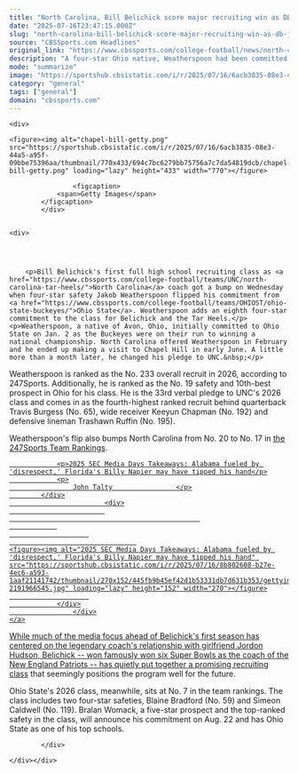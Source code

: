 ```yaml
---
title: "North Carolina, Bill Belichick score major recruiting win as DB Jakob Weatherspoon flips from Ohio State"
date: "2025-07-16T23:47:15.000Z"
slug: "north-carolina-bill-belichick-score-major-recruiting-win-as-db-jakob-weatherspoon-flips-from-ohio-state"
source: "CBSSports.com Headlines"
original_link: "https://www.cbssports.com/college-football/news/north-carolina-bill-belichick-score-major-recruiting-win-as-db-jakob-weatherspoon-flips-from-ohio-state/"
description: "A four-star Ohio native, Weatherspoon had been committed to Ohio State since January"
mode: "summarize"
image: "https://sportshub.cbsistatic.com/i/r/2025/07/16/6acb3835-08e3-44a5-a95f-09bbe75396aa/thumbnail/1200x675/249d5cfcf0dd125af7328809a63f1291/chapel-bill-getty.png"
category: "general"
tags: ["general"]
domain: "cbssports.com"
---
```

<div id="readability-page-1" class="page"><div id="Article-body">
        
    
        
                
    <div>
                            
    <figure><img alt="chapel-bill-getty.png" src="https://sportshub.cbsistatic.com/i/r/2025/07/16/6acb3835-08e3-44a5-a95f-09bbe75396aa/thumbnail/770x433/694c7bc6279bb75756a7c7da54819dcb/chapel-bill-getty.png" loading="lazy" height="433" width="770"></figure>
        
                    <figcaption>
                <span>Getty Images</span>
            </figcaption>
            </div>

    
    <div>
        
        
                            
                
        <p>Bill Belichick's first full high school recruiting class as <a href="https://www.cbssports.com/college-football/teams/UNC/north-carolina-tar-heels/">North Carolina</a> coach got a bump on Wednesday when four-star safety Jakob Weatherspoon flipped his commitment from <a href="https://www.cbssports.com/college-football/teams/OHIOST/ohio-state-buckeyes/">Ohio State</a>. Weatherspoon adds an eighth four-star commitment to the class for Belichick and the Tar Heels.</p><p>Weatherspoon, a native of Avon, Ohio, initially committed to Ohio State on Jan. 2 as the Buckeyes were on their run to winning a national championship. North Carolina offered Weatherspoon in February and he ended up making a visit to Chapel Hill in early June. A little more than a month later, he changed his pledge to UNC.&nbsp;</p>
<p>Weatherspoon is ranked as the No. 233 overall recruit in 2026, according to 247Sports. Additionally, he is ranked as the No. 19 safety and 10th-best prospect in Ohio for his class. He is the 33rd verbal pledge to UNC's 2026 class and comes in as the fourth-highest ranked recruit behind quarterback Travis Burgess (No. 65), wide receiver Keeyun Chapman (No. 192) and defensive lineman Trashawn Ruffin (No. 195).</p>
        

<p>Weatherspoon's flip also bumps North Carolina from No. 20 to No. 17 in <a href="https://247sports.com/season/2026-football/overallteamrankings/" target="_blank">the 247Sports Team Rankings</a>.&nbsp;</p><a href="https://www.cbssports.com/college-football/news/2025-sec-media-days-takeaways-alabama-fueled-by-disrespect-floridas-billy-napier-may-have-tipped-his-hand/" target="_blank">
        <div>
            <div>
                
                <p>2025 SEC Media Days Takeaways: Alabama fueled by 'disrespect,' Florida's Billy Napier may have tipped his hand</p>
                <p>
                    John Talty                </p>
            </div>
                            <div>
                            
                                                    
                
                        
                                    
    <figure><img alt="2025 SEC Media Days Takeaways: Alabama fueled by 'disrespect,' Florida's Billy Napier may have tipped his hand" src="https://sportshub.cbsistatic.com/i/r/2025/07/16/8b802608-b27e-4ec6-a593-1aaf21141742/thumbnail/270x152/445fb9b45ef42d1b53331db7d631b353/gettyimages-2191966545.jpg" loading="lazy" height="152" width="270"></figure>
                        
                </div>
                    </div>
    </a>
<p>While much of the media focus ahead of Belichick's first season has centered on the legendary coach's relationship with girlfriend Jordon Hudson, Belichick -- won famously won six Super Bowls as the coach of the New England Patriots -- has quietly put together <a href="https://247sports.com/college/north-carolina/season/2026-football/commits/" target="_blank">a promising recruiting class</a> that seemingly positions the program well for the future.</p>
        

<p>Ohio State's 2026 class, meanwhile, sits at No. 7 in the team rankings. The class includes two four-star safeties, Blaine Bradford (No. 59) and Simeon Caldwell (No. 119). Bralan Womack, a five-star prospect and the top-ranked safety in the class, will announce his commitment on Aug. 22 and has Ohio State as one of his top schools.&nbsp;</p>


        
            </div>

    </div></div>